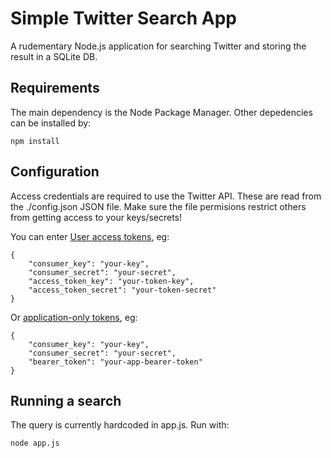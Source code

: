 # Simple Twitter Search App

A rudementary Node.js application for searching Twitter and storing the result in a SQLite DB.

## Requirements

The main dependency is the Node Package Manager. Other depedencies can be installed by:

    npm install

## Configuration

Access credentials are required to use the Twitter API. These are read from the ./config.json JSON file. Make sure the file permisions restrict others from getting access to your keys/secrets!

You can enter [User access tokens](https://dev.twitter.com/oauth/overview/application-owner-access-tokens), eg:

    {
        "consumer_key": "your-key",
        "consumer_secret": "your-secret",
        "access_token_key": "your-token-key",
        "access_token_secret": "your-token-secret"
    }

Or [application-only tokens](https://dev.twitter.com/oauth/application-only), eg:

    {
        "consumer_key": "your-key",
        "consumer_secret": "your-secret",
        "bearer_token": "your-app-bearer-token"
    }

## Running a search

The query is currently hardcoded in app.js. Run with:

    node app.js
